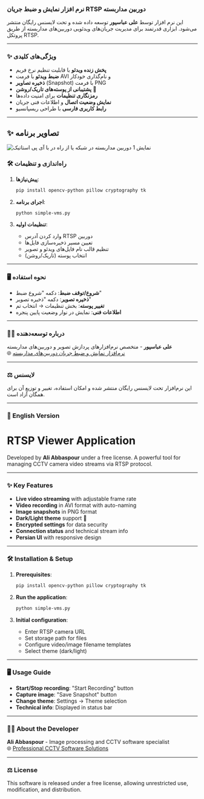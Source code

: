 ### نرم افزار نمایش و ضبط جریان RTSP دوربین مداربسته

این نرم افزار توسط **علی عباسپور** توسعه داده شده و تحت لایسنس رایگان منتشر می‌شود. ابزاری قدرتمند برای مدیریت جریان‌های ویدئویی دوربین‌های مداربسته از طریق پروتکل RTSP.

---

### ✨ ویژگی‌های کلیدی
- **پخش زنده ویدئو** با قابلیت تنظیم نرخ فریم  
- **ضبط ویدئو** با فرمت AVI و نام‌گذاری خودکار  
- **ذخیره تصاویر** (Snapshot) با فرمت PNG  
- **پشتیبانی از پوسته‌های تاریک/روشن** 🎨  
- **رمزنگاری تنظیمات** برای امنیت داده‌ها  
- **نمایش وضعیت اتصال** و اطلاعات فنی جریان  
- **رابط کاربری فارسی** با طراحی ریسپانسیو  

---

## ✨ تصاویر برنامه

![نمایش 1 دوربین مداربسته در شبکه یا از راه در با آی پی استاتیک](https://lh3.googleusercontent.com/d/1MoUqoJvjKk9Jc9PZo7OZUbnF9oMqI2nc)

### 🛠 راه‌اندازی و تنظیمات
1. **پیش‌نیازها**:
   ```bash
   pip install opencv-python pillow cryptography tk
   ```

2. **اجرای برنامه**:
   ```bash
   python simple-vms.py
   ```

3. **تنظیمات اولیه**:
   - وارد کردن آدرس RTSP دوربین
   - تعیین مسیر ذخیره‌سازی فایل‌ها
   - تنظیم قالب نام فایل‌های ویدئو و تصویر
   - انتخاب پوسته (تاریک/روشن)

---

### 🖥 نحوه استفاده
- **شروع/توقف ضبط**: دکمه "شروع ضبط"  
- **ذخیره تصویر**: دکمه "ذخیره تصویر"  
- **تغییر پوسته**: بخش تنظیمات → انتخاب تم  
- **اطلاعات فنی**: نمایش در نوار وضعیت پایین پنجره  

---

### 👨‍💻 درباره توسعه‌دهنده  
**علی عباسپور** - متخصص نرم‌افزارهای پردازش تصویر و دوربین‌های مداربسته  
🌐 [نرم‌افزار نمایش و ضبط جریان دوربین‌های مداربسته](https://intellsoft.ir/simple-cctv-viewer-software/)  

---

### ⚖️ لایسنس  
این نرم‌افزار تحت لایسنس رایگان منتشر شده و امکان استفاده، تغییر و توزیع آن برای همگان آزاد است.

---

### 📝 English Version  

# RTSP Viewer Application  

Developed by **Ali Abbaspour** under a free license. A powerful tool for managing CCTV camera video streams via RTSP protocol.

---

### ✨ Key Features
- **Live video streaming** with adjustable frame rate  
- **Video recording** in AVI format with auto-naming  
- **Image snapshots** in PNG format  
- **Dark/Light theme** support 🎨  
- **Encrypted settings** for data security  
- **Connection status** and technical stream info  
- **Persian UI** with responsive design  

---

### 🛠 Installation & Setup
1. **Prerequisites**:
   ```bash
   pip install opencv-python pillow cryptography tk
   ```

2. **Run the application**:
   ```bash
   python simple-vms.py
   ```

3. **Initial configuration**:
   - Enter RTSP camera URL
   - Set storage path for files
   - Configure video/image filename templates
   - Select theme (dark/light)

---

### 🖥 Usage Guide
- **Start/Stop recording**: "Start Recording" button  
- **Capture image**: "Save Snapshot" button  
- **Change theme**: Settings → Theme selection  
- **Technical info**: Displayed in status bar  

---

### 👨‍💻 About the Developer  
**Ali Abbaspour** - Image processing and CCTV software specialist  
🌐 [Professional CCTV Software Solutions](https://intellsoft.ir)  

---

### ⚖️ License  
This software is released under a free license, allowing unrestricted use, modification, and distribution.